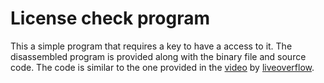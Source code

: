 # License check program

This a simple program that requires a key to have a access to it.
The disassembled program is provided along with the binary file and source code.
The code is similar to the one provided in the [video](https://www.youtube.com/watch?v=VroEiMOJPm8&list=PLhixgUqwRTjxglIswKp9mpkfPNfHkzyeN&index=6) by [liveoverflow](https://www.youtube.com/c/LiveOverflow).
